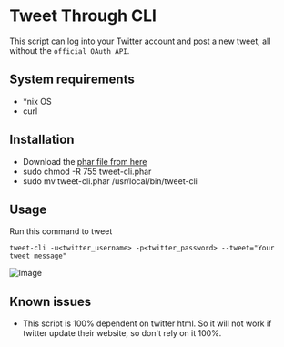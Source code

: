 # Tweet Through CLI

This script can log into your Twitter account and post a new tweet, all without the `official OAuth API`.

## System requirements
* *nix OS
* curl

## Installation
* Download the [phar file from here](https://github.com/Idnan/tweet-cli/releases/download/1.0.0/tweet-cli.phar)
* sudo chmod -R 755 tweet-cli.phar
* sudo mv tweet-cli.phar /usr/local/bin/tweet-cli

## Usage

Run this command to tweet

```
tweet-cli -u<twitter_username> -p<twitter_password> --tweet="Your tweet message"
```
![Image](http://i.imgur.com/JCiAH69.gif)

## Known issues
* This script is 100% dependent on twitter html. So it will not work if twitter update their website, so don't rely on it 100%.
